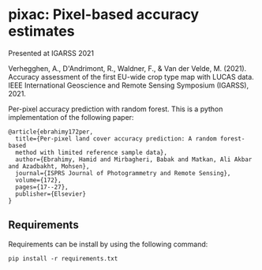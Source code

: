 # pixac: Pixel-based accuracy estimates

Presented at IGARSS 2021 

Verhegghen, A., D'Andrimont, R., Waldner, F., & Van der Velde, M. (2021). 
Accuracy assessment of the first EU-wide crop type map with LUCAS data. IEEE International Geoscience and Remote Sensing Symposium (IGARSS), 2021.


Per-pixel accuracy prediction with random forest. This is a python implementation of the following paper:

```
@article{ebrahimy172per,
  title={Per-pixel land cover accuracy prediction: A random forest-based
  method with limited reference sample data},
  author={Ebrahimy, Hamid and Mirbagheri, Babak and Matkan, Ali Akbar and Azadbakht, Mohsen},
  journal={ISPRS Journal of Photogrammetry and Remote Sensing},
  volume={172},
  pages={17--27},
  publisher={Elsevier}
}
```

## Requirements

Requirements can be install by using the following command:
```
pip install -r requirements.txt
```




